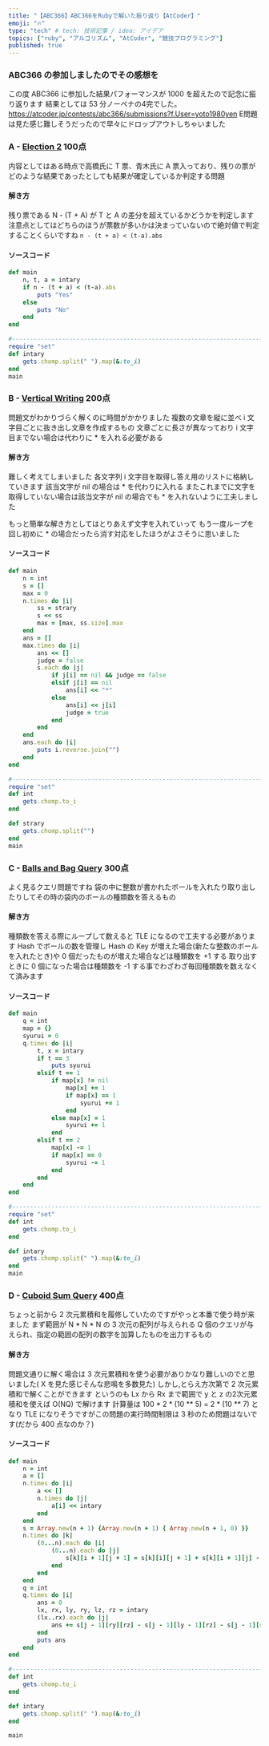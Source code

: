 ```yaml
---
title: "【ABC366】ABC366をRubyで解いた振り返り【AtCoder】"
emoji: "🔥"
type: "tech" # tech: 技術記事 / idea: アイデア
topics: ["ruby", "アルゴリズム", "AtCoder", "競技プログラミング"]
published: true
---
```

### ABC366 の参加しましたのでその感想を
この度 ABC366 に参加した結果パフォーマンスが 1000 を超えたので記念に振り返ります
結果としては 53 分ノーペナの4完でした。
https://atcoder.jp/contests/abc366/submissions?f.User=yoto1980yen
E問題は見た感じ難しそうだったので早々にドロップアウトしちゃいました

### A - [Election 2](https://atcoder.jp/contests/abc344/tasks/abc366_a) 100点
内容としてはある時点で高橋氏に T 票、青木氏に A 票入っており、残りの票がどのような結果であったとしても結果が確定しているか判定する問題
#### 解き方
残り票である N - (T + A) が T と A の差分を超えているかどうかを判定します
注意点としてはどちらのほうが票数が多いかは決まっていないので絶対値で判定することくらいですね
`n - (t + a) < (t-a).abs`
#### ソースコード
```ruby
def main
    n, t, a = intary
    if n - (t + a) < (t-a).abs
        puts "Yes"
    else
        puts "No"
    end
end

#----------------------------------------------------------------------------------
require "set"
def intary
    gets.chomp.split(" ").map(&:to_i)
end
main
```
### B - [Vertical Writing](https://atcoder.jp/contests/abc344/tasks/abc366_b) 200点
問題文がわかりづらく解くのに時間がかかりました
複数の文章を縦に並べ i 文字目ごとに抜き出し文章を作成するもの
文章ごとに長さが異なっており i 文字目までない場合は代わりに \* を入れる必要がある
#### 解き方
難しく考えてしまいました
各文字列 i 文字目を取得し答え用のリストに格納していきます
該当文字が nil の場合は \* を代わりに入れる
またこれまでに文字を取得していない場合は該当文字が nil の場合でも \* を入れないように工夫しました

もっと簡単な解き方としてはとりあえず文字を入れていって
もう一度ループを回し初めに \* の場合だったら消す対応をしたほうがよさそうに思いました
#### ソースコード
```ruby
def main
    n = int
    s = []
    max = 0
    n.times do |i|
        ss = strary
        s << ss
        max = [max, ss.size].max
    end
    ans = []
    max.times do |i|
        ans << []
        judge = false
        s.each do |j|
            if j[i] == nil && judge == false
            elsif j[i] == nil
                ans[i] << "*"
            else
                ans[i] << j[i]
                judge = true
            end
        end
    end
    ans.each do |i|
        puts i.reverse.join("")
    end
end

#----------------------------------------------------------------------------------
require "set"
def int
    gets.chomp.to_i
end

def strary
    gets.chomp.split("")
end
main
```
### C - [Balls and Bag Query](https://atcoder.jp/contests/abc344/tasks/abc366_c) 300点
よく見るクエリ問題ですね
袋の中に整数が書かれたボールを入れたり取り出したりしてその時の袋内のボールの種類数を答えるもの
#### 解き方
種類数を答える際にループして数えると TLE になるので工夫する必要があります
Hash でボールの数を管理し Hash の Key が増えた場合(新たな整数のボールを入れたとき)や 0 個だったものが増えた場合などは種類数を +1 する
取り出すときに 0 個になった場合は種類数を -1 する事でわざわざ毎回種類数を数えなくて済みます
#### ソースコード
```ruby
def main
    q = int
    map = {}
    syurui = 0
    q.times do |i|
        t, x = intary
        if t == 3
            puts syurui
        elsif t == 1
            if map[x] != nil
                map[x] += 1
                if map[x] == 1
                    syurui += 1
                end
            else map[x] = 1
                syurui += 1
            end
        elsif t == 2
            map[x] -= 1
            if map[x] == 0
                syurui -= 1
            end
        end
    end
end

#----------------------------------------------------------------------------------
require "set"
def int
    gets.chomp.to_i
end

def intary
    gets.chomp.split(" ").map(&:to_i)
end
main
```
### D - [Cuboid Sum Query](https://atcoder.jp/contests/abc344/tasks/abc366_d) 400点
ちょっと前から 2 次元累積和を履修していたのですがやっと本番で使う時が来ました
まず範囲が N \* N \* N の 3 次元の配列が与えられる
Q 個のクエリが与えられ、指定の範囲の配列の数字を加算したものを出力するもの
#### 解き方
問題文通りに解く場合は 3 次元累積和を使う必要がありかなり難しいのでと思いました( X を見た感じそんな悲鳴を多数見た)
しかし,とらえ方次第で 2 次元累積和で解くことができます
というのも Lx から Rx まで範囲で y と z の2次元累積和を使えば O(NQ) で解けます
​計算量は 100 * 2 * (10 ** 5) = 2 * (10 ** 7) となり TLE になりそうですがこの問題の実行時間制限は 3 秒のため問題はないです(だから 400 点なのか？) 
 
#### ソースコード
```ruby
def main
    n = int
    a = []
    n.times do |i|
        a << []
        n.times do |j|
            a[i] << intary
        end
    end
    s = Array.new(n + 1) {Array.new(n + 1) { Array.new(n + 1, 0) }}
    n.times do |k|
        (0...n).each do |i|
            (0...n).each do |j|
                s[k][i + 1][j + 1] = s[k][i][j + 1] + s[k][i + 1][j] - s[k][i][j] + a[k][i][j]
            end
        end
    end
    q = int
    q.times do |i|
        ans = 0
        lx, rx, ly, ry, lz, rz = intary
        (lx..rx).each do |j|
            ans += s[j - 1][ry][rz] - s[j - 1][ly - 1][rz] - s[j - 1][ry][lz - 1] + s[j - 1][ly - 1][lz - 1]
        end
        puts ans
    end
end

#----------------------------------------------------------------------------------
def int
    gets.chomp.to_i
end

def intary
    gets.chomp.split(" ").map(&:to_i)
end

main
```